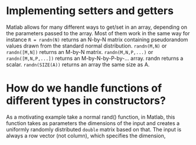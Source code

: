 # Implementing setters and getters


Matlab allows for many different ways to get/set in an array, depending on
the parameters passed to the array. Most of them work in the same way
for instance
 `R = randn(N)` returns an N-by-N matrix containing pseudorandom values drawn
from the standard normal distribution.  `randn(M,N)` or `randn([M,N])` returns
an M-by-N matrix. `randn(M,N,P,...)` or `randn([M,N,P,...])` returns an
M-by-N-by-P-by-... array. randn returns a scalar.  `randn(SIZE(A))` returns
an array the same size as A.

# How do we handle functions of different types in constructors?

As a motivating example take a normal rand() function, in Matlab, this function takes
as parameters the dimensions of the input and creates a uniformly randomly distributed `double` matrix based
on that. The input is always a row vector (not column), which specifies the dimension,
